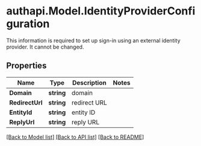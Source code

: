 # authapi.Model.IdentityProviderConfiguration
This information is required to set up sign-in using an external identity provider. It cannot be changed. 

## Properties

Name | Type | Description | Notes
------------ | ------------- | ------------- | -------------
**Domain** | **string** | domain | 
**RedirectUrl** | **string** | redirect URL | 
**EntityId** | **string** | entity ID | 
**ReplyUrl** | **string** | reply URL | 

[[Back to Model list]](../README.md#documentation-for-models) [[Back to API list]](../README.md#documentation-for-api-endpoints) [[Back to README]](../README.md)

